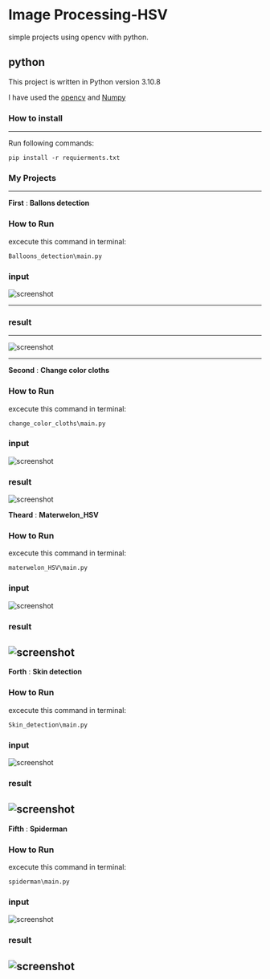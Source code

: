 # Image Processing-HSV


simple projects using opencv with python.




## python

This project is written in Python version 3.10.8

I have used the [opencv](https://pypi.org/project/opencv-python/) and [Numpy](https://numpy.org/) 








### **How to install**
---

Run following commands:
 ```
pip install -r requierments.txt
 ```
### **My Projects**
 ---

**First**   :   **Ballons detection**




### **How to Run**
excecute this command in terminal:
 ```
 Balloons_detection\main.py
  ```
   
### **input**
![screenshot](Balloons_detection/input/OIP.jpg)

---

### **result**



---
![screenshot](Balloons_detection/output/result.jpg)










---
**Second**   :   **Change color cloths**


### **How to Run**
excecute this command in terminal:
 ```
 change_color_cloths\main.py
  ```
### **input**   
![screenshot](change_color_cloths/input/9dbd1097-e619-4486-b936-cf9d50c2328d.jpg)

### **result**
![screenshot](change_color_cloths/output/result.jpg)



**Theard**   :   **Materwelon_HSV**


### **How to Run**
excecute this command in terminal:
 ```
 materwelon_HSV\main.py
  ```
### **input**
![screenshot](materwelon_HSV/input/4acd2d1b192405fd3d44e64f73cd9f75.jpg)

### **result**
   
![screenshot](materwelon_HSV/output/result.jpg)
---

**Forth**   :   **Skin detection**


### **How to Run**
excecute this command in terminal:
 ```
 Skin_detection\main.py
  ```
### **input**   
![screenshot](Skin_detection/input/IMG_4714.JPG)
### **result**
   
![screenshot](Skin_detection/output/result.jpg)
---

**Fifth**   :   **Spiderman**


### **How to Run**
excecute this command in terminal:
 ```
 spiderman\main.py
  ```
### **input**   
![screenshot](spiderman/input/spiderman.JPG)
### **result**
   
![screenshot](spiderman/output/result.jpg)
---

